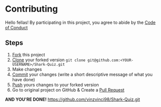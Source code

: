 # Contributing

Hello fellas!
By participating in this project, you agree to abide by the <a href="https://github.com/vinzvinci98/Shark-Quiz/blob/master/CODE_OF_CONDUCT.md">Code of Conduct</a>

## Steps

1. [Fork](https://help.github.com/articles/fork-a-repo/) this project
2. [Clone](https://help.github.com/articles/fork-a-repo/#step-2-create-a-local-clone-of-your-fork) your forked version `git clone git@github.com:<YOUR-USERNAME>/Shark-Quiz.git`
3. Make changes 
4. [Commit](https://help.github.com/articles/adding-a-file-to-a-repository-using-the-command-line/) your changes (write a short descriptive message of what you have done)
5. [Push](https://help.github.com/articles/pushing-to-a-remote/) yours changes to your forked version
6. Go to original project on GitHub & Create a [Pull Request](https://help.github.com/articles/about-pull-requests/)

**AND YOU'RE DONE!**
https://github.com/vinzvinci98/Shark-Quiz.git
